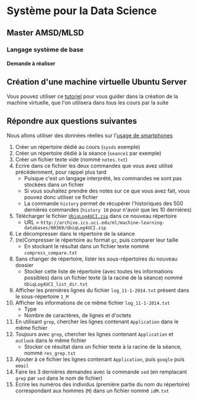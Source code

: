 # Système pour la Data Science

## Master AMSD/MLSD

### Langage système de base

#### Demande à réaliser


## Création d'une machine virtuelle Ubuntu Server 

Vous pouvez utiliser ce [tutoriel](seance1-creation-vm) pour vous guider dans la création de la machine virtuelle, que l'on utilisera dans tous les cours par la suite

## Répondre aux questions suivantes

Nous allons utiliser des données réelles sur l'[usage de smartphones](http://archive.ics.uci.edu/ml/datasets/UbiqLog+%28smartphone+lifelogging%29)

1. Créer un répertoire dédié au cours (`sysds` exemple)
1. Créer un répertoire dédié à la séance (`seance1` par exemple)
1. Créer un fichier texte vide (nommé `notes.txt`)
2. Ecrire dans ce fichier les deux commandes que vous avez utilisé précédemment, pour rappel plus tard
    - Puisque c'est un langage interprété, les commandes ne sont pas stockées dans un fichier
    - Si vous souhaitez prendre des notes sur ce que vous avez fait, vous pouvez donc utiliser ce fichier
    - La commande `history` permet de récupérer l'historiques des 500 dernières commandes (`history 10` pour n'avoir que les 10 dernières)
4. Télécharger le fichier [`UbiqLog4UCI.zip`](http://archive.ics.uci.edu/ml/machine-learning-databases/00369/UbiqLog4UCI.zip) dans ce nouveau répertoire
    - URL = `http://archive.ics.uci.edu/ml/machine-learning-databases/00369/UbiqLog4UCI.zip`
5. Le décompresser dans le répertoire de la séance
6. (re)Compresser le répertoire au format `gz`, puis comparer leur taille 
    - En stockant le résultat dans un fichier texte nommé `compress_compare.txt`
8. Sans changer de répertoire, lister les sous-répertoires du nouveau dossier
    - Stocker cette liste de répertoire (avec toutes les informations possibles) dans un fichier texte (à la racine de la séance) nommé `UbiqLog4UCI_list_dir.txt`
9. Afficher les premières lignes du fichier `log_11-1-2014.txt` présent dans le sous-répertoire `1_M`
9. Afficher les informations de ce même fichier `log_11-1-2014.txt`
    - Type
    - Nombre de caractères, de lignes et d'octets
11. En utilisant `grep`, chercher les lignes contenant `Application` dans le même fichier 
12. Toujours avec `grep`, chercher les lignes contenant `Application` et `outlook` dans le même fichier
    - Stocker ce résultat dans un fichier texte à la racine de la séance, nommé `res_grep.txt`
13. Ajouter à ce fichier les lignes contenant `Application`, puis `google` puis `email`
14. Faire les 3 dernières demandes avec la commande `sed` (en remplacant `grep` par `sed` dans le nom de fichier)
15. Ecrire les numéros des individus (première partie du nom du répertoire) correspondant aux hommes (`M`) dans un fichier nommé `idM.txt`

